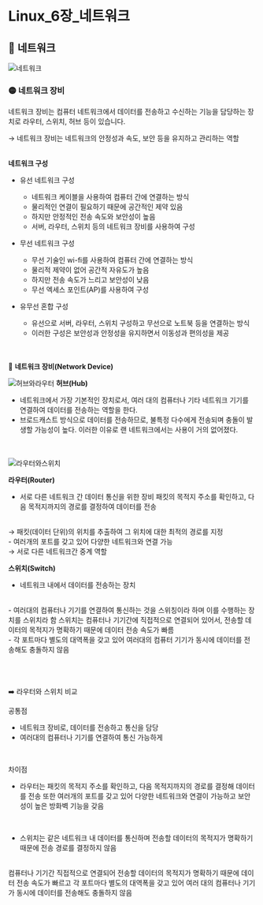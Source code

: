 # Linux_6장_네트워크

## **🔶 네트워크**

![네트워크](https://img1.daumcdn.net/thumb/C176x176/?fname=https://blog.kakaocdn.net/dn/bA0uA4/btqTYSatc5m/1lfdFno604Tx0BzPOaSPJ0/img.jpg)
### **🟡 네트워크 장비**

네트워크 장비는 컴퓨터 네트워크에서 데이터를 전송하고 수신하는 기능을 담당하는 장치로 라우터, 스위치, 허브 등이 있습니다.

→ 네트워크 장비는 네트워크의 안정성과 속도, 보안 등을 유지하고 관리하는 역할
<br/><br/>

**네트워크 구성**
- 유선 네트워크 구성
    - 네트워크 케이블을 사용하여 컴퓨터 간에 연결하는 방식
    - 물리적인 연결이 필요하기 때문에 공간적인 제약 있음
    - 하지만 안정적인 전송 속도와 보안성이 높음
    - 서버, 라우터, 스위치 등의 네트워크 장비를 사용하여 구성
    
- 무선 네트워크 구성
    - 무선 기술인 wi-fi를 사용하여 컴퓨터 간에 연결하는 방식
    - 물리적 제약이 없어 공간적 자유도가 높음
    - 하지만 전송 속도가 느리고 보안성이 낮음
    - 무선 엑세스 포인트(AP)를 사용하여 구성
    
- 유무선 혼합 구성
    - 유선으로 서버, 라우터, 스위치 구성하고 무선으로 노트북 등을 연결하는 방식
    - 이러한 구성은 보안성과 안정성을 유지하면서 이동성과 편의성을 제공

<br/><br/>
📌 **네트워크 장비(Network Device)**

![허브와라우터](https://velog.velcdn.com/images/metamong/post/e8071b20-70c5-446d-827f-1ff2cc8ff468/image.png)
**허브(Hub)**
<br/>
- 네트워크에서 가장 기본적인 장치로서, 여러 대의 컴퓨터나 기타 네트워크 기기를 연결하여 데이터를 전송하는 역할을 한다.
- 브로드캐스트 방식으로 데이터를 전송하므로, 불특정 다수에게 전송되며 충돌이 발생할 가능성이 높다. 이러한 이유로 랜 네트워크에서는 사용이 거의 없어졌다.
<br/><br/><br/>

![라우터와스위치](https://blog.kakaocdn.net/dn/wwwzS/btraRytPJNg/WRFEVKa4IZ57zKs9Cg2ILK/img.png)

**라우터(Router)**
<br/>

- 서로 다른 네트워크 간 데이터 통신을 위한 장비
패킷의 목적지 주소를 확인하고, 다음 목적지까지의 경로를 결정하여 데이터를 전송
<br/>
→ 패킷(데이터 단위)의 위치를 추출하여 그 위치에 대한 최적의 경로를 지정 
<br/>
- 여러개의 포트를 갖고 있어 다양한 네트워크와 연결 가능 
<br/>
→ 서로 다른 네트워크간 중계 역할
<br/>

**스위치(Switch)**
<br/>
- 네트워크 내에서 데이터를 전송하는 장치
<br/>
- 여러대의 컴퓨터나 기기를 연결하여 통신하는 것을 스위칭이라 하며 이를 수행하는 장치를 스위치라 함
스위치는 컴퓨터나 기기간에 직접적으로 연결되어 있어서, 전송할 데이터의 목적지가 명확하기 때문에 데이터 전송 속도가 빠름
<br/>
- 각 포트마다 별도의 대역폭을 갖고 있어 여러대의 컴퓨터 기기가 동시에 데이터를 전송해도 충돌하지 않음
<br/>

<br/><br/><br/>
➡️ 라우터와 스위치 비교

공통점

- 네트워크 장비로, 데이터를 전송하고 통신을 담당
- 여러대의 컴퓨터나 기기를 연결하여 통신 가능하게
<br/>

차이점
- 라우터는 패킷의 목적지 주소를 확인하고, 다음 목적지까지의 경로를 결정해 데이터를 전송
또한 여러개의 포트를 갖고 있어 다양한 네트워크와 연결이 가능하고 보안성이 높은 방화벽 기능을 갖음
<br/>

- 스위치는 같은 네트워크 내 데이터를 통신하며 전송할 데이터의 목적지가 명확하기 때문에 전송 경로를 결정하지 않음
<br/>
컴퓨터나 기기간 직접적으로 연결되어 전송할 데이터의 목적지가 명확하기 때문에 데이터 전송 속도가 빠르고 각 포트마다 별도의 대역폭을 갖고 있어 여러 대의 컴퓨터나 기기가 동시에 데이터를 전송해도 충돌하지 않음

